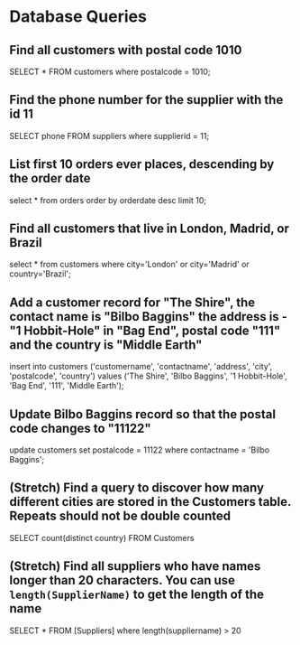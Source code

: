 # Database Queries

## Find all customers with postal code 1010

SELECT * FROM customers where postalcode = 1010;

## Find the phone number for the supplier with the id 11

SELECT phone FROM suppliers where supplierid = 11;

## List first 10 orders ever places, descending by the order date

select * from orders order by orderdate desc limit 10;

## Find all customers that live in London, Madrid, or Brazil

select * from customers where city='London' or city='Madrid' or country='Brazil';

## Add a customer record for "The Shire", the contact name is "Bilbo Baggins" the address is -"1 Hobbit-Hole" in "Bag End", postal code "111" and the country is "Middle Earth"

insert into customers ('customername', 'contactname', 'address', 'city', 'postalcode', 'country')
values ('The Shire', 'Bilbo Baggins', '1 Hobbit-Hole', 'Bag End', '111', 'Middle Earth');

## Update Bilbo Baggins record so that the postal code changes to "11122"

update customers set postalcode = 11122 where contactname = 'Bilbo Baggins';

## (Stretch) Find a query to discover how many different cities are stored in the Customers table. Repeats should not be double counted

SELECT count(distinct country) FROM Customers

## (Stretch) Find all suppliers who have names longer than 20 characters. You can use `length(SupplierName)` to get the length of the name

SELECT * FROM [Suppliers] where length(suppliername) > 20